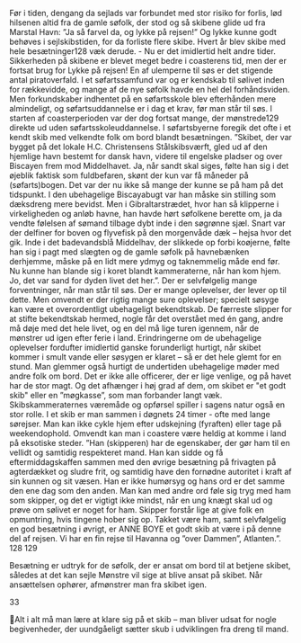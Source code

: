 Før i tiden, dengang da sejlads var forbundet med stor risiko for forlis, lød hilsenen altid fra de gamle søfolk, der stod
og så skibene glide ud fra Marstal Havn: ”Ja så farvel da, og lykke på rejsen!”
Og lykke kunne godt behøves i sejlskibstiden, for da
forliste flere skibe. Hvert år blev skibe med hele
besætninger128 væk derude. - Nu er det imidlertid helt
andre tider. Sikkerheden på skibene er blevet meget
bedre i coasterens tid, men der er fortsat brug for
Lykke på rejsen! En af ulemperne til søs er det
stigende antal piratoverfald.
I et søfartssamfund var og er kendskab til sølivet
inden for rækkevidde, og mange af de nye søfolk
havde en hel del forhåndsviden. Men forkundskaber
indhentet på en søfartsskole blev efterhånden mere
almindeligt, og søfartsuddannelse er i dag et krav, før
man står til søs. I starten af coasterperioden var der
dog fortsat mange, der mønstrede129 direkte ud uden
søfartsskoleuddannelse. I søfartsbyerne foregik det
ofte i et kendt skib med velkendte folk om bord
blandt besætningen.
”Skibet, der var bygget på det lokale H.C. Christensens Stålskibsværft, gled ud af den hjemlige havn bestemt for dansk
havn, videre til engelske pladser og over Biscayen frem mod Middelhavet. Ja, når sandt skal siges, følte han sig i det
øjeblik faktisk som fuldbefaren, skønt der kun var få måneder på (søfarts)bogen. Det var der nu ikke så mange der
kunne se på ham på det tidspunkt.
I den ubehagelige Biscayabugt var han måske sin stilling som dæksdreng mere bevidst. Men i Gibraltarstrædet, hvor
han så klipperne i virkeligheden og anløb havne, han havde hørt søfolkene berette om, ja da vendte følelsen af sømand
tilbage dybt inde i den søgrønne sjæl. Snart var der delfiner for boven og flyvefisk på den morgenvåde dæk – hejsa hvor
det gik. Inde i det badevandsblå Middelhav, der slikkede op forbi koøjerne, følte han sig i pagt med slægten og de gamle
søfolk på havnebænken derhjemme, måske på en lidt mere ydmyg og taknemmelig måde end før. Nu kunne han blande
sig i koret blandt kammeraterne, når han kom hjem. Jo, det var sand for dyden livet det her.”.
Der er selvfølgelig mange forventninger, når man står til søs. Der er mange oplevelser, der lever op til dette. Men
omvendt er der rigtig mange sure oplevelser; specielt søsyge kan være et overordentligt ubehageligt bekendtskab. De
færreste slipper for at stifte bekendtskab hermed, nogle får det overstået med én gang, andre må døje med det hele livet,
og en del må lige turen igennem, når de mønstrer ud igen efter ferie i land. Erindringerne om de ubehagelige oplevelser
fordufter imidlertid ganske forunderligt hurtigt, når skibet kommer i smult vande eller søsygen er klaret – så er det hele
glemt for en stund. Man glemmer også hurtigt de undertiden ubehagelige møder med andre folk om bord. Det er ikke
alle officerer, der er lige venlige, og på havet har de stor magt. Og det afhænger i høj grad af dem, om skibet er "et godt
skib" eller en ”møgkasse”, som man forbander langt væk.
Skibskammeraternes væremåde og opførsel spiller i sagens natur også en stor rolle. I et skib er man sammen i døgnets
24 timer - ofte med lange sørejser. Man kan ikke cykle hjem efter udskejning (fyraften) eller tage på weekendophold.
Omvendt kan man i coastere være heldig at komme i land på eksotiske steder.
”Han (skipperen) har de egenskaber, der gør ham til en vellidt og samtidig respekteret mand. Han kan sidde og få
eftermiddagskaffen sammen med den øvrige besætning på frivagten på agterdækket og sludre frit, og samtidig have den
fornødne autoritet i kraft af sin kunnen og sit væsen. Han er ikke humørsyg og hans ord er det samme den ene dag som
den anden. Man kan med andre ord føle sig tryg med ham som skipper, og det er vigtigt ikke mindst, når en ung knægt
skal ud og prøve om sølivet er noget for ham. Skipper forstår lige at give folk en opmuntring, hvis tingene hober sig op.
Takket være ham, samt selvfølgelig en god besætning i øvrigt, er ANNE BOYE et godt skib at være i på denne del af
rejsen. Vi har en fin rejse til Havanna og ”over Dammen”, Atlanten.”.
128
129

Besætning er udtryk for de søfolk, der er ansat om bord til at betjene skibet, således at det kan sejle
Mønstre vil sige at blive ansat på skibet. Når ansættelsen ophører, afmønstrer man fra skibet igen.

33

Alt i alt må man lære at klare sig på et skib – man bliver udsat for nogle begivenheder, der uundgåeligt sætter skub i
udviklingen fra dreng til mand.

